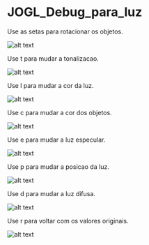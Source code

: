 # JOGL_Debug_para_luz

Use as setas para rotacionar os objetos.

![alt text](https://github.com/guivmc/JOGL_Debug_para_luz/blob/main/LightDebug/pics/rotacao.png?raw=true)

Use t para mudar a tonalizacao.

![alt text](https://github.com/guivmc/JOGL_Debug_para_luz/blob/main/LightDebug/pics/tonalizacao.png?raw=true)

Use l para mudar a cor da luz.

![alt text](https://github.com/guivmc/JOGL_Debug_para_luz/blob/main/LightDebug/pics/CorLuz.png?raw=true)

Use c para mudar a cor dos objetos.

![alt text](https://github.com/guivmc/JOGL_Debug_para_luz/blob/main/LightDebug/pics/Cor.png?raw=true)

Use e para mudar a luz especular.

![alt text](https://github.com/guivmc/JOGL_Debug_para_luz/blob/main/LightDebug/pics/Especular.png?raw=true)

Use p para mudar a posicao da luz.

![alt text](https://github.com/guivmc/JOGL_Debug_para_luz/blob/main/LightDebug/pics/LuzPos.png?raw=true)

Use d para mudar a luz difusa.

![alt text](https://github.com/guivmc/JOGL_Debug_para_luz/blob/main/LightDebug/pics/Difusa.png?raw=true)

Use r para voltar com os valores originais.

![alt text](https://github.com/guivmc/JOGL_Debug_para_luz/blob/main/LightDebug/pics/original.png?raw=true)
